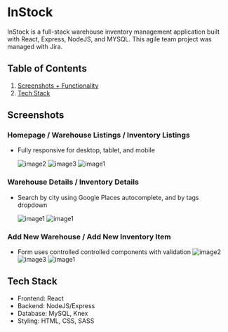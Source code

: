 # InStock

InStock is a full-stack warehouse inventory management application built with React, Express, NodeJS, and MYSQL. This agile team project was managed with Jira.

## Table of Contents

1. [Screenshots + Functionality](#screenshots)
2. [Tech Stack](#tech-stack)

## Screenshots

### Homepage / Warehouse Listings / Inventory Listings

- Fully responsive for desktop, tablet, and mobile

  ![image2](https://user-images.githubusercontent.com/107284019/211250255-4ef4df93-18f7-44c9-ba87-c35018ddc55b.png)
  ![image3](https://user-images.githubusercontent.com/107284019/211250264-6b898967-b6f0-413b-8a52-8d84a471edcc.png)
  ![image1](https://user-images.githubusercontent.com/107284019/211250116-f0f69787-cae5-4a2f-91df-55e0d0eb2929.png)

### Warehouse Details / Inventory Details

- Search by city using Google Places autocomplete, and by tags dropdown

  ![image1](https://user-images.githubusercontent.com/107284019/211252349-00c62bf2-cf38-4ee4-b40f-0407576c02c4.png)
  ![image1](https://user-images.githubusercontent.com/107284019/211252339-6090b765-2e62-4709-9b53-21c06319319a.png)

### Add New Warehouse / Add New Inventory Item

- Form uses controlled controlled components with validation
  ![image2](https://user-images.githubusercontent.com/107284019/211253089-627f3670-a645-4d64-8ff1-3de45501e82d.png)
  ![image3](https://user-images.githubusercontent.com/107284019/211253092-13a6748f-1b7b-4bb3-85bc-dfbe84205489.png)
  ![image1](https://user-images.githubusercontent.com/107284019/211253102-eafa129b-2e2a-45e5-8d54-3498a0441d00.png)

## Tech Stack

- Frontend: React
- Backend: NodeJS/Express
- Database: MySQL, Knex
- Styling: HTML, CSS, SASS
